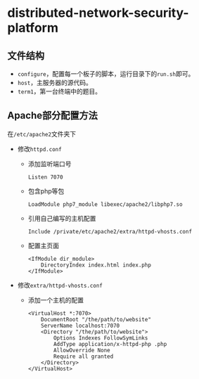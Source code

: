 # distributed-network-security-platform

## 文件结构

- `configure`，配置每一个板子的脚本，运行目录下的`run.sh`即可。
- `host`，主服务器的源代码。
- `term1`，第一台终端中的题目。



## Apache部分配置方法

在`/etc/apache2`文件夹下

- 修改`httpd.conf`

  - 添加监听端口号

    ```aconf
    Listen 7070
    ```

  - 包含php等包

    ```aconf
    LoadModule php7_module libexec/apache2/libphp7.so
    ```

  - 引用自己编写的主机配置

    ```aconf
    Include /private/etc/apache2/extra/httpd-vhosts.conf
    ```

  - 配置主页面

    ```aconf
    <IfModule dir_module>
    	DirectoryIndex index.html index.php
    </IfModule>
    ```

- 修改`extra/httpd-vhosts.conf`

  - 添加一个主机的配置

    ```aconf
    <VirtualHost *:7070>
        DocumentRoot "/the/path/to/website"
        ServerName localhost:7070
        <Directory "/the/path/to/website">
            Options Indexes FollowSymLinks
            AddType application/x-httpd-php .php
            AllowOverride None
            Require all granted
        </Directory>
    </VirtualHost>
    ```


